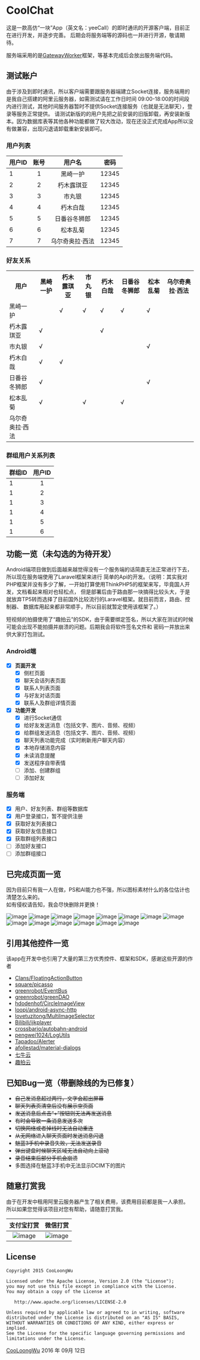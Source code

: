# CoolChat  

这是一款高仿“一块”App（英文名：yeeCall）的即时通讯的开源客户端，目前正在进行开发，并逐步完善。
后期会将服务端等的源码也一并进行开源，敬请期待。

服务端采用的是[GatewayWorker][16]框架，等基本完成后会放出服务端代码。

## 测试账户  

由于涉及到即时通讯，所以客户端需要跟服务器端建立Socket连接，服务端用的是我自己搭建的阿里云服务器，如需测试请在工作日时间
09:00-18:00的时间段内进行测试，其他时间服务器暂时不提供Socket连接服务（也就是无法聊天），登录等服务正常提供。
请测试新版的的用户先把之前安装的旧版卸载，再安装新版本。因为数据库表等其他各种功能都做了较大改动，现在还没正式完成App所以没有做兼容，出现闪退请卸载重新安装即可。

### 用户列表  

|用户ID|账号|用户名|密码|
|------|:----:|:----:|:----:|
|1  |1  |黑崎一护        |12345  |
|2  |2  |朽木露琪亚      |12345  |
|3  |3  |市丸银         |12345  |
|4  |4  |朽木白哉        |12345  |
|5  |5  |日番谷冬狮郎     |12345  |
|6  |6  |松本乱菊        |12345  |
|7  |7  |乌尔奇奥拉·西法  |12345  |

### 好友关系  

  <table>
        <tr>
            <th>用户</th>
            <th>黑崎一护</th>
            <th>朽木露琪亚</th>
            <th>市丸银</th>
            <th>朽木白哉</th>
            <th>日番谷冬狮郎</th>
            <th>松本乱菊</th>
            <th>乌尔奇奥拉·西法</th>
        </tr>
        <tr>
            <td>黑崎一护</td>
            <td></td>
            <td>√</td>
            <td>√</td>
            <td>√</td>
            <td>√</td>
            <td>√</td>
            <td></td>
        </tr>
        <tr>
            <td>朽木露琪亚</td>
            <td>√</td>
            <td></td>
            <td></td>
            <td>√</td>
            <td></td>
            <td></td>
            <td></td>
        </tr>
        <tr>
            <td>市丸银</td>
            <td>√</td>
            <td></td>
            <td></td>
            <td></td>
            <td></td>
            <td>√</td>
            <td></td>
        </tr>
        <tr>
            <td>朽木白哉</td>
            <td>√</td>
            <td>√</td>
            <td></td>
            <td></td>
            <td></td>
            <td></td>
            <td></td>
        </tr>
        <tr>
            <td>日番谷冬狮郎</td>
            <td>√</td>
            <td></td>
            <td></td>
            <td></td>
            <td></td>
            <td>√</td>
            <td></td>
        </tr>
        <tr>
            <td>松本乱菊</td>
            <td>√</td>
            <td></td>
            <td>√</td>
            <td></td>
            <td>√</td>
            <td></td>
            <td></td>
        </tr>
        <tr>
            <td>乌尔奇奥拉·西法</td>
            <td></td>
            <td></td>
            <td></td>
            <td></td>
            <td></td>
            <td></td>
            <td></td>
        </tr>
   </table>

### 群组用户关系列表  

|群组ID|用户ID|
|-----|:----:|
|1  |1  |
|1  |2  |
|1  |3  |
|1  |4  |
|1  |5  |
|1  |6  |

## 功能一览（未勾选的为待开发）  

Android端项目做到后面越来越觉得没有一个服务端的话简直无法正常进行下去，所以现在服务端使用了Laravel框架来进行
简单的Api的开发。（说明：其实我对PHP框架并没有多少了解，一开始打算使用ThinkPHP5的框架来写，毕竟国人开发，文档看起来相对也轻松点，
但是部署后由于路由那一块搞得比较头大，于是就放弃TP5转而选择了目前国外比较流行的Laravel框架。就目前而言，路由、控制器、
数据库用起来都非常顺手，所以目前就暂定使用该框架了。）

短视频的拍摄使用了“趣拍云”的SDK，由于需要绑定签名，所以大家在测试的时候可能会出现不能拍摄并崩溃的问题。后期我会将软件签名文件和
密码一并放出来供大家打包测试。

###  Android端  

- [x] **页面开发**
    - [x] 侧栏页面
    - [x] 聊天会话列表页面
    - [x] 联系人列表页面
    - [x] 与好友对话页面
    - [x] 联系人及群组详情页面
- [x] **功能开发**
    -  [x] 进行Socket通信
    -  [x] 给好友发送消息（包括文字、图片、音频、视频）
    -  [x] 给群组发送消息（包括文字、图片、音频、视频）
    -  [x] 聊天列表功能完成（实时刷新用户聊天内容）
    -  [x] 本地存储消息内容
    -  [x] 未读消息提醒
    -  [x] 发送程序自带表情
    -  [ ] 添加、创建群组
    -  [ ] 添加好友

### 服务端  

- [x] 用户、好友列表、群组等数据库
- [x] 用户登录接口，暂不提供注册
- [x] 获取好友列表接口
- [x] 获取好友信息接口
- [x] 获取群组列表接口
- [ ] 添加好友接口
- [ ] 添加群组接口

## 已完成页面一览  

因为目前只有我一人在做，PS和AI能力也不强，所以图标素材什么的各位估计也清楚怎么来的。  
如有侵权请告知，我会尽快删除并更换！  

![image](./pictures/main_drawer.jpg) ![image](./pictures/main_empty_conversation.jpg) ![image](./pictures/main_empty_contact.jpg)
![image](./pictures/main_conversation.jpg) ![image](./pictures/main_contact.jpg) ![image](./pictures/chat_send.jpg)
![image](./pictures/chat_emoji.jpg) ![image](./pictures/chat_audio_image.jpg) ![image](./pictures/chat_audio.jpg)
![image](./pictures/chat_video.jpg) ![image](./pictures/chat_video_edit.jpg) ![image](./pictures/chat_video_image_audio.jpg)
![image](./pictures/profile_me.jpg) ![image](./pictures/profile_other.jpg)

## 引用其他控件一览  

该app在开发中也引用了大量的第三方优秀控件、框架和SDK，感谢这些开源的作者
- [Clans/FloatingActionButton][3]
- [square/picasso][4]
- [greenrobot/EventBus][5]
- [greenrobot/greenDAO ][6]
- [hdodenhof/CircleImageView][8]
- [loopj/android-async-http][9]
- [lovetuzitong/MultiImageSelector][10]
- [Bilibili/ijkplayer][11]
- [crossbario/autobahn-android][12]
- [pengwei1024/LogUtils][13]
- [Tapadoo/Alerter][17]
- [afollestad/material-dialogs][18]
- [七牛云][14]
- [趣拍云][15]


## 已知Bug一览（带删除线的为已修复）  

- ~~自己发消息超过两行，文字会超出屏幕~~
- ~~聊天列表页清空后没有展示空页面~~
- ~~发送消息后点击“+”按钮则无法再发送消息~~
- ~~有时会导致一条消息发送多次~~
- ~~切换网络或者掉线时无法自动重连~~
- ~~从无网络进入聊天页面时发送消息闪退~~
- ~~魅蓝3手机中录音失败，无法发送录音~~
- ~~弹出键盘时候聊天区域无法自动向上滚动~~
- ~~录音结束后部分手机会崩溃~~
- 多图选择在魅蓝3手机中无法显示DCIM下的图片


## 随意打赏我  

由于在开发中租用阿里云服务器产生了相关费用，该费用目前都是我一人承担。
所以如果您觉得该项目对您有帮助，请随意打赏我。

|支付宝打赏|微信打赏|
|:----:|:----:|
|![image](./pictures/reward_alipay.jpg)|![image](./pictures/reward_wechat.png)|


##  License  

```
Copyright 2015 CooLoongWu

Licensed under the Apache License, Version 2.0 (the "License");
you may not use this file except in compliance with the License.
You may obtain a copy of the License at

   http://www.apache.org/licenses/LICENSE-2.0

Unless required by applicable law or agreed to in writing, software
distributed under the License is distributed on an "AS IS" BASIS,
WITHOUT WARRANTIES OR CONDITIONS OF ANY KIND, either express or implied.
See the License for the specific language governing permissions and
limitations under the License.
```

[CooLoongWu][2]
2016 年 09月 12日 

[1]:https://cooloongwu.github.io/
[2]:http://blog.csdn.net/u010976213
[3]:https://github.com/Clans/FloatingActionButton
[4]:https://github.com/square/picasso
[5]:https://github.com/greenrobot/EventBus
[6]:https://github.com/greenrobot/greenDAO
[7]:https://github.com/rockerhieu/emojicon
[8]:https://github.com/hdodenhof/CircleImageView
[9]:https://github.com/loopj/android-async-http
[10]:https://github.com/lovetuzitong/MultiImageSelector
[11]:https://github.com/Bilibili/ijkplayer
[12]:https://github.com/crossbario/autobahn-android
[13]:https://github.com/pengwei1024/LogUtils
[14]:http://www.qiniu.com/
[15]:https://www.qupaicloud.com/
[16]:hhttp://www.workerman.net/gatewaydoc/
[17]:https://github.com/Tapadoo/Alerter
[18]:https://github.com/afollestad/material-dialogs
